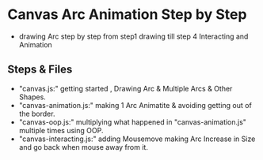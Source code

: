 # Canvas Arc Animation Step by Step
- drawing Arc step by step from step1 drawing till step 4 Interacting and Animation

## Steps & Files 
- "canvas.js:" getting started , Drawing Arc & Multiple Arcs & Other Shapes.
- "canvas-animation.js:"  making 1 Arc Animatite & avoiding getting out of the border.
- "canvas-oop.js:" multiplying what happened in "canvas-animation.js" multiple times using OOP.
- "canvas-interacting.js:"  adding Mousemove making Arc Increase in Size and go back when mouse away from it. 




